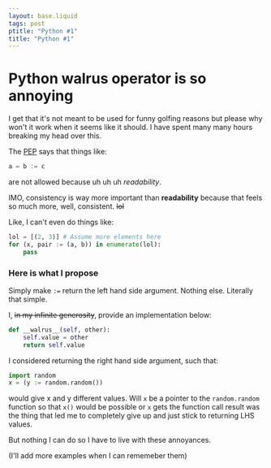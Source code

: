 ```yaml
---
layout: base.liquid
tags: post
ptitle: "Python #1"
title: "Python #1"
---
```


# Python walrus operator is so annoying

I get that it's not meant to be used for funny golfing reasons but please why won't it work when it seems like it should. I have spent many many hours breaking my head over this.

The [PEP](https://peps.python.org/pep-0572/) says that things like:
```py
a = b := c
```
are not allowed because uh uh uh _readability_.

IMO, consistency is way more important than **readability** because that feels so much more, well, consistent. ~~lol~~


Like, I can't even do things like:

```py
lol = [(2, 3)] # Assume more elements here
for (x, pair := (a, b)) in enumerate(lol):
    pass
```

### Here is what I propose

Simply make `:=` return the left hand side argument. Nothing else. Literally that simple.

I, ~~in my infinite generosity~~, provide an implementation below:
```py
def __walrus__(self, other):
    self.value = other
    return self.value
```

I considered returning the right hand side argument, such that:
```py
import random
x = (y := random.random())
```
would give x and y different values. Will `x` be a pointer to the `random.random` function so that `x()` would be possible or `x` gets the function call result was the thing that led me to completely give up and just stick to returning LHS values.

But nothing I can do so I have to live with these annoyances.

(I'll add more examples when I can rememeber them)